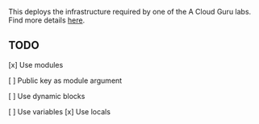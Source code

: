 This deploys the infrastructure required by one of the A Cloud Guru labs.  
Find more details [here](./docs/README.md).


## TODO

[x] Use modules

[ ] Public key as module argument

[ ] Use dynamic blocks

[ ] Use variables
[x] Use locals